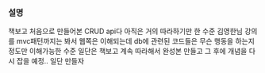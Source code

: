### 설명
<p>책보고 처음으로 만들어본 CRUD api다 아직은 거의 따라하기만 한 수준 김영한님 강의를 mvc패턴까지는 봐서 웹쪽은 이해되는데 db에 관련된 코드들은 무슨 행동을 하는지 정도만 이해가능한 수준 일단은 책보고 계속 따라해서 완성본 만들고 그 후에 개념을 다시 잡을 예정.. 일단 만들자</p>
